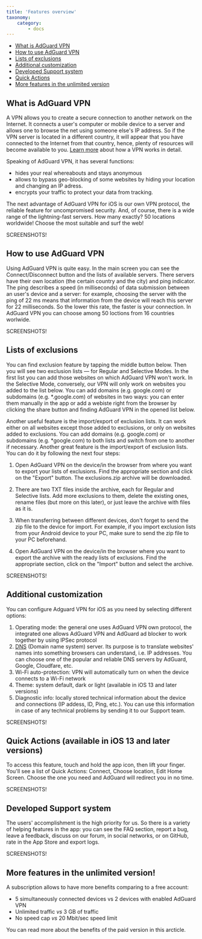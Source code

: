 ```yaml
---
title: 'Features overview'
taxonomy:
    category:
        - docs
---
```


*   [What is AdGuard VPN](#adguard-vpn)
*   [How to use AdGuard VPN](#use)
*   [Lists of exclusions](#exclusions)
*   [Additional customization](#additional-customization)
*   [Developed Support system](#developed-support-system)
*   [Quick Actions](#quick-actions)
*   [More features in the unlimited version](#unlimited-version)

<a name="adguard-vpn"></a>

## What is AdGuard VPN

A VPN allows you to create a secure connection to another network on the Internet. It connects a user's computer or mobile device to a server and allows one to browse the net using someone else's IP address. So if the VPN server is located in a different country, it will appear that you have connected to the Internet from that country, hence, plenty of resources will become available to you. [Learn more](link) about how a VPN works in detail.

Speaking of AdGuard VPN, it has several functions:
* hides your real whereabouts and stays anonymous
* allows to bypass geo-blocking of some websites by hiding your location and changing an IP adress.
* encrypts your traffic to protect your data from tracking.

 The next advantage of AdGuard VPN for iOS is our own VPN protocol, the reliable feature for uncompromised security. And, of course, there is a wide range of the lightning-fast servers. How many exactly? 50 locations worldwide! Choose the most suitable and surf the web!

SCREENSHOTS!

<a name="exclusions"></a>

## How to use AdGuard VPN

Using AdGuard VPN is quite easy. In the main screen you can see the Connect/Disconnect button and the lists of available servers. There servers have their own location (the certain country and the city) and ping indicator. The ping describes a speed (in milliseconds) of data submission between an user's device and a server: for example, choosing the server with the ping of 22 ms means that information from the device will reach this server for 22 milliseconds. So the lower this rate, the faster is your connection. In AdGuard VPN you can choose among 50 loctions from 16 countries worlwide.

SCREENSHOTS!

<a name="exclusions"></a>

## Lists of exclusions

You can find exclusion feature by tapping the middle button below. Then you will see two exclusion lists — for Regular and Selective Modes. In the first list you can add those websites on which AdGuard VPN won't work. In the Selective Mode, conversely, our VPN will only work on websites you added to the list below. You can add domains (e.g. google.com) or subdomains (e.g. *.google.com) of websites in two ways: you can enter them manually in the app or add a webiste right from the browser by clicking the share button and finding AdGuard VPN in the opened list below.

Another useful feature is the import/export of exclusion lists.  It can work either on all websites except those added to exclusions, or only on websites added to exclusions. You can add domains (e.g. google.com) or subdomains (e.g. *google.com) to both lists and switch from one to another if necessary. Another great feature is the import/export of exclusion lists. You can do it by following the next four steps:

1. Open AdGuard VPN on the device/in the browser from where you want to export your lists of exclusions. Find the appropriate section and click on the "Export" button. The exclusions.zip archive will be downloaded.

2. There are two TXT files inside the archive, each for Regular and Selective lists. Add more exclusions to them, delete the existing ones, rename files (but more on this later), or just leave the archive with files as it is.

3. When transferring between different devices, don't forget to send the zip file to the device for import. For example, if you import exclusion lists from your Android device to your PC, make sure to send the zip file to your PC beforehand.

4. Open AdGuard VPN on the device/in the browser where you want to export the archive with the ready lists of exclusions. Find the appropriate section, click on the "Import" button and select the archive.

SCREENSHOTS!

<a name="additional-customization"></a>

## Additional customization

You can configure Adguard VPN for iOS as you need by selecting different options:

1. Operating mode: the general one uses AdGuard VPN own protocol, the integrated one allows AdGuard VPN and AdGuard ad blocker to work together by using IPSec protocol
2. [DNS](https://kb.adguard.com/en/general/dns-filtering#what-is-dns) (Domain name system) server. Its purpose is to translate websites' names into something browsers can understand, i.e. IP addresses. You can choose one of the popular and reliable DNS servers by AdGuard, Google, Cloudfare, etc.
3. Wi-Fi auto-protection: VPN will automatically turn on when the device connects to a Wi-Fi network
4. Theme: system default, dark or light (available in iOS 13 and later versions)
5. Diagnostic info: locally stored technical information about the device and connections (IP addess, ID, Ping, etc.). You can use this information in case of any technical problems by sending it to our Support team.

SCREENSHOTS!

<a name="quick-actions"></a>

## Quick Actions (available in iOS 13 and later versions)

To access this feature, touch and hold the app icon, then lift your finger. You'll see a list of Quick Actions: Connect, Choose location, Edit Home Screen. Choose the one you need and AdGuard will redirect you in no time.

SCREENSHOTS!

<a name="developed-support-system"></a>

## Developed Support system

The users' accomplishment is the high priority for us. So there is a variety of helping features in the app: you can see the FAQ section, report a bug, leave a feedback, discuss on our forum, in social networks, or on GitHub, rate in the App Store and export logs.

SCREENSHOTS!

<a name="unlimited-version"></a>

## More features in the unlimited version!

A subscription allows to have more benefits comparing to a free account:

* 5 simultaneously connected devices vs 2 devices with enabled AdGuard VPN
* Unlimited traffic *vs* 3 GB of traffic
* No speed cap *vs* 20 Mbit/sec speed limit

You can read more about the benefits of the paid version in this arcticle.